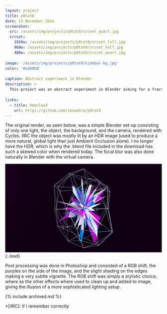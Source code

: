 ```yaml
---
layout: project
title: p0tat0
date: 23 November 2014
screenshot:
  src: /assets/img/projects/p0tat0/srcset_quart.jpg
  srcset:
    1920w: /assets/img/projects/p0tat0/srcset_full.jpg
    960w: /assets/img/projects/p0tat0/srcset_half.jpg
    480w: /assets/img/projects/p0tat0/srcset_quart.jpg

image: '/assets/img/projects/p0tat0/sidebar-bg.jpg'
color: '#a200b8'

caption: Abstract experiment in Blender
description: >
  This project was an abstract experiment in Blender aiming for a fractal-like 3D object, emulating the style of [David Zerba.](https://davidzerba.wordpress.com/tag/abstract/)

links:
  - title: Download
    url: https://github.com/imswebra/p0tat0
---
```




The original render, as seen below, was a simple Blender set-up consisting of only one light, the object, the background, and the camera, rendered with Cycles. IIRC the object was mostly lit by an HDR image (used to produce a more natural, global light than just Ambient Occlusion alone). I no longer have the HDR, which is why the .blend file included in the download has such a skewed color when rendered today. The focal blur was also done naturally in Blender with the virtual camera.

![Full-width image](/assets/img/projects/p0tat0/render.jpg){:.lead}

Post processing was done in Photoshop and consisted of a RGB shift, the purples on the side of the image, and the slight shading on the edges making a very subtle vignette. The RGB shift was simply a stylistic choice, where as the other effects where used to clean up and added to image, giving the illusion of a more sophisticated lighting setup.

{% include archived.md %}

*[IIRC]: If I remember correctly